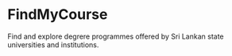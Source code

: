 # FindMyCourse

Find and explore degrere programmes offered by Sri Lankan state universities and institutions.